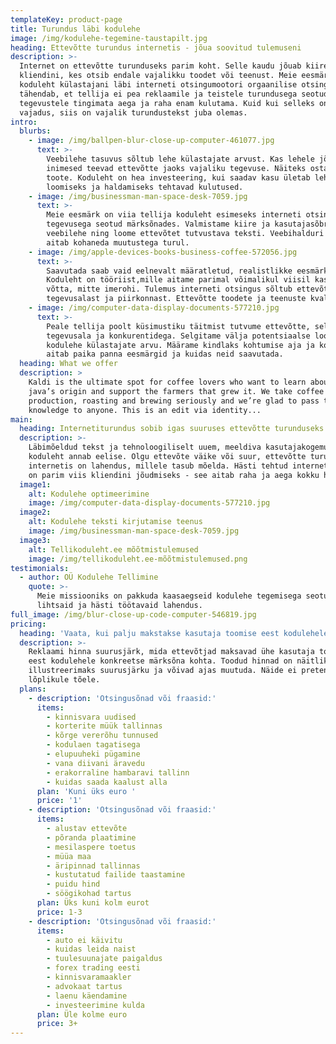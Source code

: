 ```yaml
---
templateKey: product-page
title: Turundus läbi kodulehe
image: /img/kodulehe-tegemine-taustapilt.jpg
heading: Ettevõtte turundus internetis - jõua soovitud tulemuseni
description: >-
  Internet on ettevõtte turunduseks parim koht. Selle kaudu jõuab kiiresti
  kliendini, kes otsib endale vajalikku toodet või teenust. Meie eesmärk on viia
  koduleht külastajani läbi interneti otsingumootori orgaanilise otsingu. See
  tähendab, et tellija ei pea reklaamile ja teistele turundusega seotud
  tegevustele tingimata aega ja raha enam kulutama. Kuid kui selleks on soov ja
  vajadus, siis on vajalik turundustekst juba olemas.
intro:
  blurbs:
    - image: /img/ballpen-blur-close-up-computer-461077.jpg
      text: >-
        Veebilehe tasuvus sõltub lehe külastajate arvust. Kas lehele jõudvad
        inimesed teevad ettevõtte jaoks vajaliku tegevuse. Näiteks ostavad
        toote. Koduleht on hea investeering, kui saadav kasu ületab lehe
        loomiseks ja haldamiseks tehtavad kulutused.
    - image: /img/businessman-man-space-desk-7059.jpg
      text: >-
        Meie eesmärk on viia tellija koduleht esimeseks interneti otsingus firma
        tegevusega seotud märksõnades. Valmistame kiire ja kasutajasõbraliku
        veebilehe ning loome ettevõtet tutvustava teksti. Veebihalduri teenus
        aitab kohaneda muutustega turul.
    - image: /img/apple-devices-books-business-coffee-572056.jpg
      text: >-
        Saavutada saab vaid eelnevalt määratletud, realistlikke eesmärke.
        Koduleht on tööriist,mille aitame parimal võimalikul viisil kasutusele
        võtta, mitte imerohi. Tulemus interneti otsingus sõltub ettevõtte
        tegevusalast ja piirkonnast. Ettevõtte toodete ja teenuste kvaliteedist.
    - image: /img/computer-data-display-documents-577210.jpg
      text: >-
        Peale tellija poolt küsimustiku täitmist tutvume ettevõtte, selle
        tegevusala ja konkurentidega. Selgitame välja potentsiaalse loodava
        kodulehe külastajate arvu. Määrame kindlaks kohtumise aja ja koha, mis
        aitab paika panna eesmärgid ja kuidas neid saavutada.
  heading: What we offer
  description: >
    Kaldi is the ultimate spot for coffee lovers who want to learn about their
    java’s origin and support the farmers that grew it. We take coffee
    production, roasting and brewing seriously and we’re glad to pass that
    knowledge to anyone. This is an edit via identity...
main:
  heading: Internetiturundus sobib igas suuruses ettevõtte turunduseks
  description: >-
    Läbimõeldud tekst ja tehnoloogiliselt uuem, meeldiva kasutajakogemusega
    koduleht annab eelise. Olgu ettevõte väike või suur, ettevõtte turundus
    internetis on lahendus, millele tasub mõelda. Hästi tehtud internetiturundus
    on parim viis kliendini jõudmiseks - see aitab raha ja aega kokku hoida.
  image1:
    alt: Kodulehe optimeerimine
    image: /img/computer-data-display-documents-577210.jpg
  image2:
    alt: Kodulehe teksti kirjutamise teenus
    image: /img/businessman-man-space-desk-7059.jpg
  image3:
    alt: Tellikoduleht.ee mõõtmistulemused
    image: /img/tellikoduleht.ee-mõõtmistulemused.png
testimonials:
  - author: OÜ Kodulehe Tellimine
    quote: >-
      Meie missiooniks on pakkuda kaasaegseid kodulehe tegemisega seotud
      lihtsaid ja hästi töötavaid lahendus.
full_image: /img/blur-close-up-code-computer-546819.jpg
pricing:
  heading: 'Vaata, kui palju makstakse kasutaja toomise eest kodulehele'
  description: >-
    Reklaami hinna suurusjärk, mida ettevõtjad maksavad ühe kasutaja toomise
    eest kodulehele konkreetse märksõna kohta. Toodud hinnad on näitlikud,
    illustreerimaks suurusjärku ja võivad ajas muutuda. Näide ei pretendeeri
    lõplikule tõele.
  plans:
    - description: 'Otsingusõnad või fraasid:'
      items:
        - kinnisvara uudised
        - korterite müük tallinnas
        - kõrge vererõhu tunnused
        - kodulaen tagatisega
        - elupuuheki pügamine
        - vana diivani äravedu
        - erakorraline hambaravi tallinn
        - kuidas saada kaalust alla
      plan: 'Kuni üks euro '
      price: '1'
    - description: 'Otsingusõnad või fraasid:'
      items:
        - alustav ettevõte
        - põranda plaatimine
        - mesilaspere toetus
        - müüa maa
        - äripinnad tallinnas
        - kustutatud failide taastamine
        - puidu hind
        - söögikohad tartus
      plan: Üks kuni kolm eurot
      price: 1-3
    - description: 'Otsingusõnad või fraasid:'
      items:
        - auto ei käivitu
        - kuidas leida naist
        - tuulesuunajate paigaldus
        - forex trading eesti
        - kinnisvaramaakler
        - advokaat tartus
        - laenu käendamine
        - investeerimine kulda
      plan: Üle kolme euro
      price: 3+
---
```



